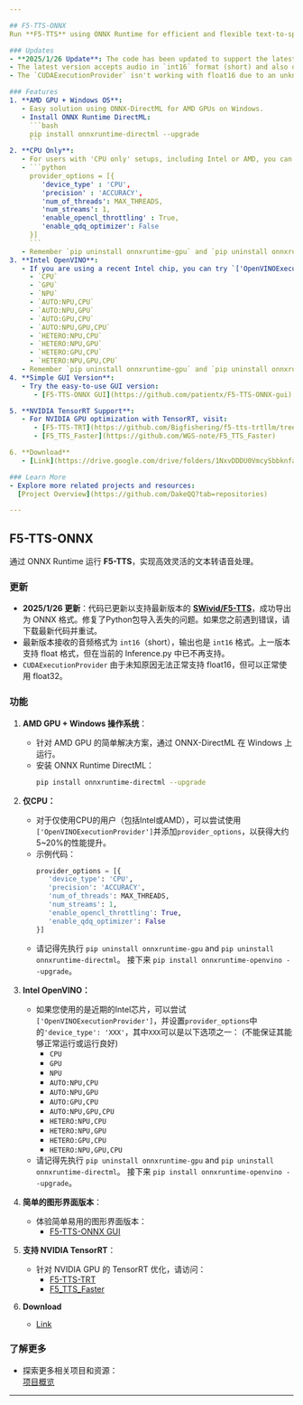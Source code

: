 ```yaml
---

## F5-TTS-ONNX  
Run **F5-TTS** using ONNX Runtime for efficient and flexible text-to-speech processing.

### Updates  
- **2025/1/26 Update**: The code has been updated to support the latest version of [**SWivid/F5-TTS**](https://github.com/SWivid/F5-TTS), enabling successful export to ONNX format. Resolved issues with missing Python package imports. If you encountered errors with previous versions, please download the latest code and try again.
- The latest version accepts audio in `int16` format (short) and also outputs in `int16` format. The previous version supported the float format, but it is no longer supported in the current Inference.py.
- The `CUDAExecutionProvider` isn't working with float16 due to an unknown issue but functions correctly with float32.

### Features  
1. **AMD GPU + Windows OS**:  
   - Easy solution using ONNX-DirectML for AMD GPUs on Windows.  
   - Install ONNX Runtime DirectML:  
     ```bash
     pip install onnxruntime-directml --upgrade
     ```
2. **CPU Only**:
   - For users with 'CPU only' setups, including Intel or AMD, you can try using `['OpenVINOExecutionProvider']` and adding `provider_options` for a slight performance boost of around 5~20%.
   - ```python
     provider_options = [{
        'device_type' : 'CPU',
        'precision' : 'ACCURACY',
        'num_of_threads': MAX_THREADS,
        'num_streams': 1,
        'enable_opencl_throttling' : True,
        'enable_qdq_optimizer': False
     }]
     ```
   - Remember `pip uninstall onnxruntime-gpu` and `pip uninstall onnxruntime-directml` first. Next `pip install onnxruntime-openvino --upgrade`.
3. **Intel OpenVINO**:
   - If you are using a recent Intel chip, you can try `['OpenVINOExecutionProvider']` with provider_options `'device_type': 'XXX'`, where `XXX` can be one of the following options:  (No guarantee that it will work or function well)
     - `CPU`  
     - `GPU`  
     - `NPU`  
     - `AUTO:NPU,CPU`  
     - `AUTO:NPU,GPU`  
     - `AUTO:GPU,CPU`  
     - `AUTO:NPU,GPU,CPU`  
     - `HETERO:NPU,CPU`  
     - `HETERO:NPU,GPU`  
     - `HETERO:GPU,CPU`  
     - `HETERO:NPU,GPU,CPU`
   - Remember `pip uninstall onnxruntime-gpu` and `pip uninstall onnxruntime-directml` first. Next `pip install onnxruntime-openvino --upgrade`.
4. **Simple GUI Version**:  
   - Try the easy-to-use GUI version:  
      - [F5-TTS-ONNX GUI](https://github.com/patientx/F5-TTS-ONNX-gui)

5. **NVIDIA TensorRT Support**:  
   - For NVIDIA GPU optimization with TensorRT, visit:  
      - [F5-TTS-TRT](https://github.com/Bigfishering/f5-tts-trtllm/tree/main)
      - [F5_TTS_Faster](https://github.com/WGS-note/F5_TTS_Faster)

6. **Download**
   - [Link](https://drive.google.com/drive/folders/1NxvDDDU0VmcySbbknfaUG5Aj5NH7qUBX?usp=drive_link)

### Learn More  
- Explore more related projects and resources:  
  [Project Overview](https://github.com/DakeQQ?tab=repositories)

---
```


## F5-TTS-ONNX  
通过 ONNX Runtime 运行 **F5-TTS**，实现高效灵活的文本转语音处理。

### 更新  
- **2025/1/26 更新**：代码已更新以支持最新版本的 [**SWivid/F5-TTS**](https://github.com/SWivid/F5-TTS)，成功导出为 ONNX 格式。修复了Python包导入丢失的问题。如果您之前遇到错误，请下载最新代码并重试。
- 最新版本接收的音频格式为 `int16`（short），输出也是 `int16` 格式。上一版本支持 float 格式，但在当前的 Inference.py 中已不再支持。
- `CUDAExecutionProvider` 由于未知原因无法正常支持 float16，但可以正常使用 float32。

### 功能  
1. **AMD GPU + Windows 操作系统**：  
   - 针对 AMD GPU 的简单解决方案，通过 ONNX-DirectML 在 Windows 上运行。  
   - 安装 ONNX Runtime DirectML：  
     ```bash
     pip install onnxruntime-directml --upgrade
     ```
2. **仅CPU：**  
   - 对于仅使用CPU的用户（包括Intel或AMD），可以尝试使用`['OpenVINOExecutionProvider']`并添加`provider_options`，以获得大约5~20%的性能提升。
   - 示例代码：  
     ```python
     provider_options = [{
        'device_type': 'CPU',
        'precision': 'ACCURACY',
        'num_of_threads': MAX_THREADS,
        'num_streams': 1,
        'enable_opencl_throttling': True,
        'enable_qdq_optimizer': False
     }]
     ```  
   - 请记得先执行 `pip uninstall onnxruntime-gpu` and `pip uninstall onnxruntime-directml`。 接下来 `pip install onnxruntime-openvino --upgrade`。 

3. **Intel OpenVINO：**  
   - 如果您使用的是近期的Intel芯片，可以尝试`['OpenVINOExecutionProvider']`，并设置`provider_options`中的`'device_type': 'XXX'`，其中`XXX`可以是以下选项之一： (不能保证其能够正常运行或运行良好)
     - `CPU`  
     - `GPU`  
     - `NPU`  
     - `AUTO:NPU,CPU`  
     - `AUTO:NPU,GPU`  
     - `AUTO:GPU,CPU`  
     - `AUTO:NPU,GPU,CPU`  
     - `HETERO:NPU,CPU`  
     - `HETERO:NPU,GPU`  
     - `HETERO:GPU,CPU`  
     - `HETERO:NPU,GPU,CPU`
   - 请记得先执行 `pip uninstall onnxruntime-gpu` and `pip uninstall onnxruntime-directml`。 接下来 `pip install onnxruntime-openvino --upgrade`。 
4. **简单的图形界面版本**：  
   - 体验简单易用的图形界面版本：  
      - [F5-TTS-ONNX GUI](https://github.com/patientx/F5-TTS-ONNX-gui)

5. **支持 NVIDIA TensorRT**：  
   - 针对 NVIDIA GPU 的 TensorRT 优化，请访问：  
      - [F5-TTS-TRT](https://github.com/Bigfishering/f5-tts-trtllm/tree/main)
      - [F5_TTS_Faster](https://github.com/WGS-note/F5_TTS_Faster)

6. **Download**
   - [Link](https://drive.google.com/drive/folders/1NxvDDDU0VmcySbbknfaUG5Aj5NH7qUBX?usp=drive_link)

### 了解更多  
- 探索更多相关项目和资源：  
  [项目概览](https://github.com/DakeQQ?tab=repositories)

---  
